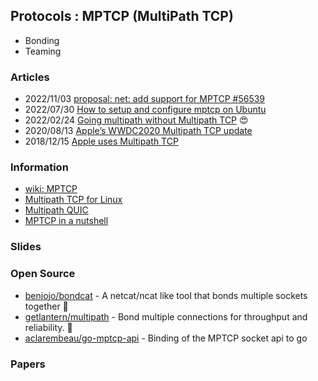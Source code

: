 ## Protocols : MPTCP (MultiPath TCP)
- Bonding
- Teaming


### Articles
- 2022/11/03 [proposal: net: add support for MPTCP #56539](https://github.com/golang/go/issues/56539)
- 2022/07/30 [How to setup and configure mptcp on Ubuntu](https://medium.com/high-performance-network-programming/how-to-setup-and-configure-mptcp-on-ubuntu-c423dbbf76cc)
- 2022/02/24 [Going multipath without Multipath TCP](https://blog.benjojo.co.uk/post/multipath-without-mptcp) 😍
- 2020/08/13 [Apple’s WWDC2020 Multipath TCP update](https://www.tessares.net/apples-mptcp-story-so-far/)
- 2018/12/15 [Apple uses Multipath TCP](http://blog.multipath-tcp.org/blog/html/2018/12/15/apple_and_multipath_tcp.html)


### Information
- [wiki: MPTCP](https://en.wikipedia.org/wiki/MPTCP)
- [Multipath TCP for Linux](https://mptcp.dev/)
- [Multipath QUIC](https://multipath-quic.org/)
- [MPTCP in a nutshell](https://www.tessares.net/technology/mptcp/)


### Slides


### Open Source
- [benjojo/bondcat](https://github.com/benjojo/bondcat) - A netcat/ncat like tool that bonds multiple sockets together 🚀
- [getlantern/multipath](https://github.com/getlantern/multipath) - Bond multiple connections for throughput and reliability. 🚀
- [aclarembeau/go-mptcp-api](https://github.com/aclarembeau/go-mptcp-api) - Binding of the MPTCP socket api to go



### Papers


